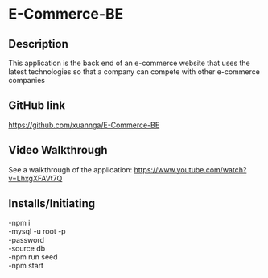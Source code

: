 # E-Commerce-BE

## Description
This application is the back end of an e-commerce website that uses the latest technologies so that a company can compete with other e-commerce companies

## GitHub link
https://github.com/xuannga/E-Commerce-BE

## Video Walkthrough
See a walkthrough of the application: https://www.youtube.com/watch?v=LhxgXFAVt7Q 

## Installs/Initiating
-npm i
<br />
-mysql -u root -p
<br />
-password
<br />
-source db
<br />
-npm run seed
<br />
-npm start


